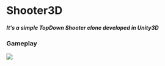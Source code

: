# Shooter3D
##### It's a simple TopDown Shooter clone developed in Unity3D

### Gameplay

<img src="Recordings/gameplay.gif" >
